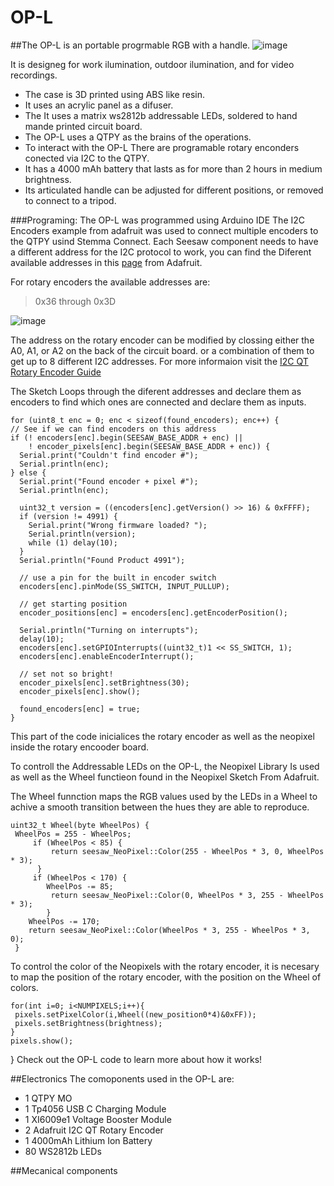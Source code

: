 # OP-L
##The OP-L is an portable progrmable RGB with a handle. 
![image](https://user-images.githubusercontent.com/98760075/169195585-2c031e6e-ce47-465b-a5a6-c0676219cad4.png)

It is designeg for work ilumination, outdoor ilumination, and for video recordings. 
- The case is 3D printed using ABS like resin. 
- It uses an acrylic panel as a difuser.
- The It uses a matrix ws2812b addressable LEDs, soldered to hand mande printed circuit board.
- The OP-L uses a QTPY  as the brains of the operations.
- To interact with the OP-L There are programable rotary enconders conected via I2C to the QTPY. 
- It has a 4000 mAh battery that lasts as for more than 2 hours in medium brightness.
- Its articulated handle can be adjusted for different positions, or removed to connect to a tripod.

###Programing: 
The OP-L was programmed using Arduino IDE
The I2C Encoders example from adafruit was used to connect multiple encoders to the QTPY usind Stemma Connect. 
Each Seesaw component needs to have a different address for the I2C protocol to work, you can find the Diferent available addresses in this [page](https://learn.adafruit.com/i2c-addresses/the-list) from Adafruit.

For rotary encoders the available addresses are: 
> 0x36 through 0x3D

![image](https://user-images.githubusercontent.com/98760075/169197235-8c63146c-09c5-4231-9703-6ce4a8748de4.png)

The address on the rotary encoder can be modified by clossing either the A0, A1, or A2 on the back of the circuit board. or a combination of them to get up to 8 different I2C addresses. For more informaion visit the [I2C QT Rotary Encoder Guide](https://learn.adafruit.com/adafruit-i2c-qt-rotary-encoder)  

The Sketch Loops through the diferent addresses and declare them as encoders to find which ones are connected and declare them as inputs. 

    for (uint8_t enc = 0; enc < sizeof(found_encoders); enc++) {
    // See if we can find encoders on this address
    if (! encoders[enc].begin(SEESAW_BASE_ADDR + enc) ||
        ! encoder_pixels[enc].begin(SEESAW_BASE_ADDR + enc)) {
      Serial.print("Couldn't find encoder #");
      Serial.println(enc);
    } else {
      Serial.print("Found encoder + pixel #");
      Serial.println(enc);

      uint32_t version = ((encoders[enc].getVersion() >> 16) & 0xFFFF);
      if (version != 4991) {
        Serial.print("Wrong firmware loaded? ");
        Serial.println(version);
        while (1) delay(10);
      }
      Serial.println("Found Product 4991");

      // use a pin for the built in encoder switch
      encoders[enc].pinMode(SS_SWITCH, INPUT_PULLUP);

      // get starting position
      encoder_positions[enc] = encoders[enc].getEncoderPosition();

      Serial.println("Turning on interrupts");
      delay(10);
      encoders[enc].setGPIOInterrupts((uint32_t)1 << SS_SWITCH, 1);
      encoders[enc].enableEncoderInterrupt();

      // set not so bright!
      encoder_pixels[enc].setBrightness(30);
      encoder_pixels[enc].show();

      found_encoders[enc] = true;
    }

This part of the code inicialices the rotary encoder as well as the neopixel inside the rotary encooder board. 

To controll the Addressable LEDs on the OP-L, the Neopixel Library Is used as well as the Wheel functieon found in the Neopixel Sketch From Adafruit. 

The Wheel funnction maps the RGB values used by the LEDs in a Wheel to achive a smooth transition between the hues they are able to reproduce. 
        
    uint32_t Wheel(byte WheelPos) {
     WheelPos = 255 - WheelPos;
         if (WheelPos < 85) {
             return seesaw_NeoPixel::Color(255 - WheelPos * 3, 0, WheelPos * 3);
          }
         if (WheelPos < 170) {
            WheelPos -= 85;
             return seesaw_NeoPixel::Color(0, WheelPos * 3, 255 - WheelPos * 3);
            }
        WheelPos -= 170;
        return seesaw_NeoPixel::Color(WheelPos * 3, 255 - WheelPos * 3, 0);
     }
To control the color of the Neopixels with the rotary encoder, it is necesary to map the position of the rotary encoder, with the position on the Wheel of colors. 

    for(int i=0; i<NUMPIXELS;i++){
     pixels.setPixelColor(i,Wheel((new_position0*4)&0xFF));
     pixels.setBrightness(brightness);
    }
    pixels.show();
  }
Check out the OP-L code to learn more about how it works!

##Electronics
The comoponents used in the OP-L are: 

- 1 QTPY MO 
- 1 Tp4056 USB C Charging Module
- 1 XI6009e1 Voltage Booster Module
- 2 Adafruit I2C QT Rotary Encoder
- 1 4000mAh Lithium Ion Battery
- 80 WS2812b LEDs 

##Mecanical components







